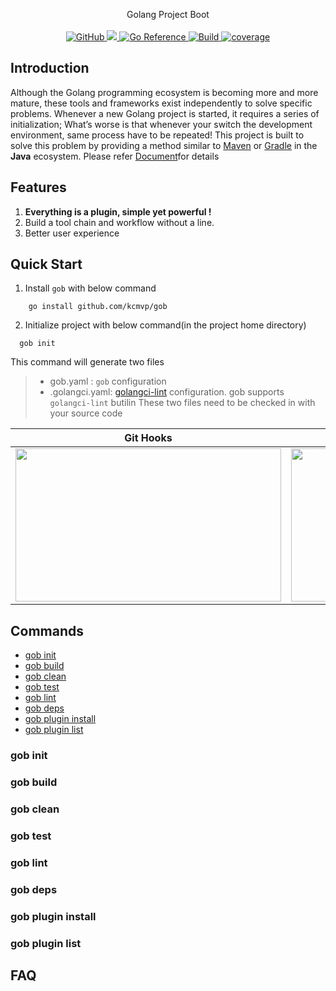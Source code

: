 <p align="center">
Golang Project Boot
  <br/>
  <br/>
  <a href="https://github.com/kcmvp/gob/blob/main/LICENSE">
    <img alt="GitHub" src="https://img.shields.io/github/license/kcmvp/gob"/>
  </a>
  <a href="https://goreportcard.com/report/github.com/kcmvp/gob">
    <img src="https://goreportcard.com/badge/github.com/kcmvp/gob"/>
  </a>
  <a href="https://pkg.go.dev/github.com/kcmvp/gob">
    <img src="https://pkg.go.dev/badge/github.com/kcmvp/gob.svg" alt="Go Reference"/>
  </a>
  <a href="https://github.com/kcmvp/gob/blob/main/.github/workflows/workflow.yml" rel="nofollow">
     <img src="https://img.shields.io/github/actions/workflow/status/kcmvp/gob/workflow.yml?branch=main" alt="Build" />
  </a>
  <a href="https://app.codecov.io/gh/kcmvp/gob" ref="nofollow">
    <img src ="https://img.shields.io/codecov/c/github/kcmvp/gob" alt="coverage"/>
  </a>

</p>

<span id="nav-1"></span>

<span id="nav-2"></span>

## Introduction

Although the Golang programming ecosystem is becoming more and more mature,
these tools and frameworks exist independently to solve specific problems.
Whenever a new Golang project is started, it requires a series of initialization;
What’s worse is that whenever your switch the development environment, same process have to be repeated!
This project is built to solve this problem by providing a method similar to [Maven](https://maven.apache.org/)
or [Gradle](https://gradle.com/) in the **Java** ecosystem. Please refer [Document](#commands)for details

<span id="nav-3"></span>

## Features

1. **Everything is a plugin, simple yet powerful !**
2. Build a tool chain and workflow without a line.
3. Better user experience

## Quick Start
1. Install `gob` with below command
```shell
    go install github.com/kcmvp/gob
```
2. Initialize project with below command(in the project home directory)
```shell
  gob init
```
This command will generate two files
>- gob.yaml :  `gob` configuration
>- .golangci.yaml: [golangci-lint](https://golangci-lint.run/) configuration. gob supports `golangci-lint` butilin
>  These two files need to be checked in with your source code

| Git Hooks | Dependency Tree |
|-----------|-----------------|
|<img src="https://github.com/kcmvp/gob/blob/main/docs/commit_hook.gif" height="245" width="425">           |<img src="https://github.com/kcmvp/gob/blob/main/docs/dependency_tree.png" height="245" width="425">                 |


## Commands 
- [gob init](#gob-init)
- [gob build](#gob-build)
- [gob clean](#gob-clean)
- [gob test](#gob-test)
- [gob lint](#gob-lint)
- [gob deps](#gob-deps)
- [gob plugin install](#gob-plugin-install)
- [gob plugin list](#gob-plugin-list)


### gob init 
### gob build
### gob clean
### gob test
### gob lint
### gob deps
### gob plugin install
### gob plugin list


## FAQ

